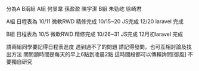 分為A B兩組
A組 
何昱韋 孫盈盈 陳宇潔
B組 
朱勁屹 徐崎君

A組 
日程表為
10/11 微軟RWD 精修完成
10/15~20 JS完成
12/20 laravel 完成

B組
日程表為
10/5 微軟RWD 精修完成
10/26~31 JS完成
12月初laravel 完成

請兩組同學要記得日程表進度 
遇到過不了的問題 請記得發問，也可互相討論及找出方法 問問題時間是每天的早上6點到凌晨2點 這時間段都可以傳賴詢問[御風] 
不要獨自研究